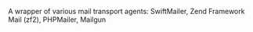 A wrapper of various mail transport agents: SwiftMailer, Zend Framework Mail (zf2), PHPMailer, Mailgun
